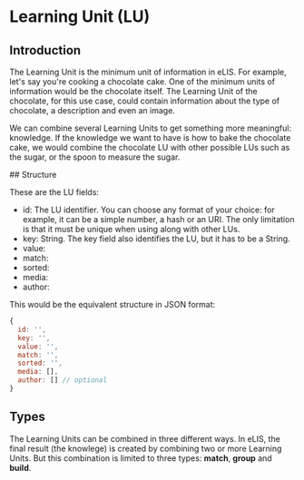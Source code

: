 # Learning Unit (LU)

## Introduction

The Learning Unit is the minimum unit of information in eLIS. For example, let's say you're cooking a chocolate cake. One of the minimum units of information would be the chocolate itself. The Learning Unit of the chocolate, for this use case, could contain information about the type of chocolate, a description and even an image.

We can combine several Learning Units to get something more meaningful: knowledge. If the knowledge we want to have is how to bake the chocolate cake, we would combine the chocolate LU with other possible LUs such as the sugar, or the spoon to measure the sugar.

## Structure

These are the LU fields:

* id: The LU identifier. You can choose any format of your choice: for example, it can be a simple number, a hash or an URI. The only limitation is that it must be unique when using along with other LUs.
* key: String. The key field also identifies the LU, but it has to be a String.
* value:
* match:
* sorted:
* media:
* author:

This would be the equivalent structure in JSON format:

```js
{
  id: '',
  key: '',
  value: '',
  match: '',
  sorted: '',
  media: [],
  author: [] // optional
}
```

## Types

The Learning Units can be combined in three different ways. In eLIS, the final result (the knowlege) is created by combining two or more Learning Units. But this combination is limited to three types: **match**, **group** and **build**.